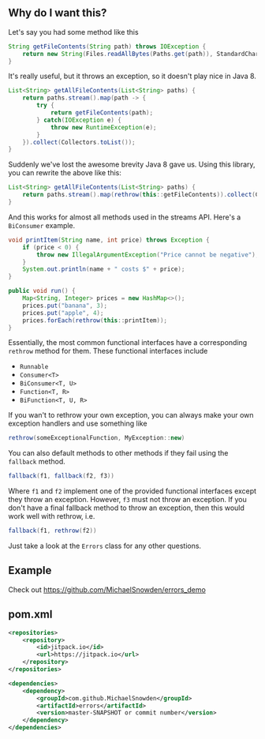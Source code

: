 ## Why do I want this?

Let's say you had some method like this

```java
String getFileContents(String path) throws IOException {
    return new String(Files.readAllBytes(Paths.get(path)), StandardCharsets.UTF_8);
}
```

It's really useful, but it throws an exception, so it doesn't play nice in Java 8.

```java
List<String> getAllFileContents(List<String> paths) {
    return paths.stream().map(path -> {
        try {
            return getFileContents(path);
        } catch(IOException e) {
            throw new RuntimeException(e);
        }
    }).collect(Collectors.toList());
}
```

Suddenly we've lost the awesome brevity Java 8 gave us. Using this library, you can rewrite the above like this:

```java
List<String> getAllFileContents(List<String> paths) {
    return paths.stream().map(rethrow(this::getFileContents)).collect(Collectors.toList());
}
```

And this works for almost all methods used in the streams API. Here's a `BiConsumer` example.

```java
void printItem(String name, int price) throws Exception {
    if (price < 0) {
        throw new IllegalArgumentException("Price cannot be negative");
    }
    System.out.println(name + " costs $" + price);
}

public void run() {
    Map<String, Integer> prices = new HashMap<>();
    prices.put("banana", 3);
    prices.put("apple", 4);
    prices.forEach(rethrow(this::printItem));
}
```

Essentially, the most common functional interfaces have a corresponding `rethrow` method for them. These functional interfaces include

- `Runnable`
- `Consumer<T>`
- `BiConsumer<T, U>`
- `Function<T, R>`
- `BiFunction<T, U, R>`

If you wan't to rethrow your own exception, you can always make your own exception handlers and use something like

```java
rethrow(someExceptionalFunction, MyException::new)
```

You can also default methods to other methods if they fail using the `fallback` method.

```java
fallback(f1, fallback(f2, f3))
```

Where `f1` and `f2` implement one of the provided functional interfaces except they throw an exception. However, `f3` must not throw an exception. If you don't have a final fallback method to throw an exception, then this would work well with rethrow, i.e.

```java
fallback(f1, rethrow(f2))
```

Just take a look at the `Errors` class for any other questions. 

## Example

Check out https://github.com/MichaelSnowden/errors_demo

## pom.xml

```xml
<repositories>
    <repository>
        <id>jitpack.io</id>
        <url>https://jitpack.io</url>
    </repository>
</repositories>

<dependencies>
    <dependency>
        <groupId>com.github.MichaelSnowden</groupId>
        <artifactId>errors</artifactId>
        <version>master-SNAPSHOT or commit number</version>
    </dependency>
</dependencies>
```
